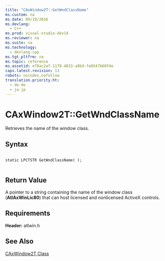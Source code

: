 ```yaml
---
title: "CAxWindow2T::GetWndClassName"
ms.custom: na
ms.date: 09/19/2016
ms.devlang: 
  - C++
ms.prod: visual-studio-dev14
ms.reviewer: na
ms.suite: na
ms.technology: 
  - devlang-cpp
ms.tgt_pltfrm: na
ms.topic: reference
ms.assetid: e78ac2af-1178-4833-a9b9-fe0547660f4e
caps.latest.revision: 13
robots: noindex,nofollow
translation.priority.ht: 
  - de-de
  - ja-jp
---
```

# CAxWindow2T::GetWndClassName
Retrieves the name of the window class.  
  
## Syntax  
  
```  
  
static LPCTSTR GetWndClassName( );  
  
```  
  
## Return Value  
 A pointer to a string containing the name of the window class (**AtlAxWinLic80**) that can host licensed and nonlicensed ActiveX controls.  
  
## Requirements  
 **Header:** atlwin.h  
  
## See Also  
 [CAxWindow2T Class](../vs140/CAxWindow2T-Class.md)